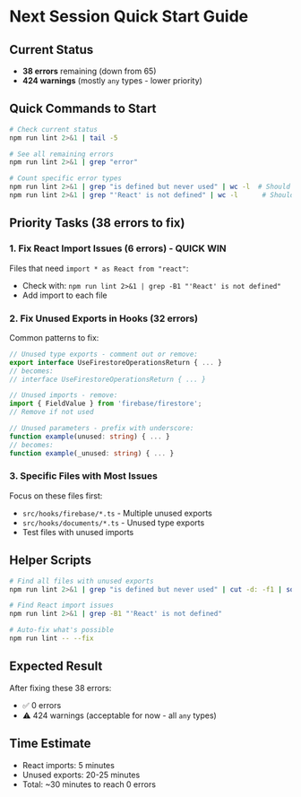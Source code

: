 # Next Session Quick Start Guide

## Current Status
- **38 errors** remaining (down from 65)
- **424 warnings** (mostly `any` types - lower priority)

## Quick Commands to Start

```bash
# Check current status
npm run lint 2>&1 | tail -5

# See all remaining errors
npm run lint 2>&1 | grep "error"

# Count specific error types
npm run lint 2>&1 | grep "is defined but never used" | wc -l  # Should be ~32
npm run lint 2>&1 | grep "'React' is not defined" | wc -l      # Should be ~6
```

## Priority Tasks (38 errors to fix)

### 1. Fix React Import Issues (6 errors) - QUICK WIN
Files that need `import * as React from "react"`:
- Check with: `npm run lint 2>&1 | grep -B1 "'React' is not defined"`
- Add import to each file

### 2. Fix Unused Exports in Hooks (32 errors)
Common patterns to fix:
```typescript
// Unused type exports - comment out or remove:
export interface UseFirestoreOperationsReturn { ... }
// becomes:
// interface UseFirestoreOperationsReturn { ... }

// Unused imports - remove:
import { FieldValue } from 'firebase/firestore';
// Remove if not used

// Unused parameters - prefix with underscore:
function example(unused: string) { ... }
// becomes:
function example(_unused: string) { ... }
```

### 3. Specific Files with Most Issues
Focus on these files first:
- `src/hooks/firebase/*.ts` - Multiple unused exports
- `src/hooks/documents/*.ts` - Unused type exports
- Test files with unused imports

## Helper Scripts

```bash
# Find all files with unused exports
npm run lint 2>&1 | grep "is defined but never used" | cut -d: -f1 | sort -u

# Find React import issues
npm run lint 2>&1 | grep -B1 "'React' is not defined"

# Auto-fix what's possible
npm run lint -- --fix
```

## Expected Result
After fixing these 38 errors:
- ✅ 0 errors
- ⚠️ 424 warnings (acceptable for now - all `any` types)

## Time Estimate
- React imports: 5 minutes
- Unused exports: 20-25 minutes
- Total: ~30 minutes to reach 0 errors